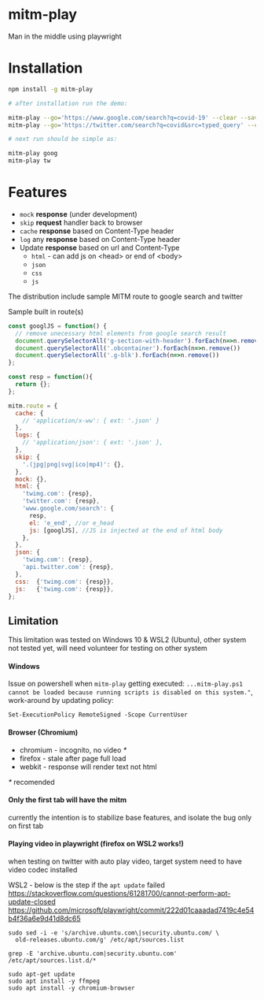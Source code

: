 # mitm-play
Man in the middle using playwright

# Installation
```bash
npm install -g mitm-play
```
```bash
# after installation run the demo:

mitm-play --go='https://www.google.com/search?q=covid-19' --clear --save=goog
mitm-play --go='https://twitter.com/search?q=covid&src=typed_query' --clear --save=tw

# next run should be simple as:

mitm-play goog
mitm-play tw
```

# Features
* `mock` __response__ (under development)
* `skip` __request__ handler back to browser   
* `cache` __response__ based on Content-Type header
* `log` any __response__ based on Content-Type header
* Update __response__ based on url and Content-Type
  * `html` - can add js on &lt;head&gt; or end of &lt;body&gt;
  * `json`
  * `css`
  * `js`

The distribution include sample MITM route to google search and twitter 

Sample built in route(s)
```js
const googlJS = function() {
  // remove unecessary html elements from google search result 
  document.querySelectorAll('g-section-with-header').forEach(n=>n.remove())
  document.querySelectorAll('.obcontainer').forEach(n=>n.remove())
  document.querySelectorAll('.g-blk').forEach(n=>n.remove())
};

const resp = function(){
  return {};
};

mitm.route = {
  cache: {
    // 'application/x-ww': { ext: '.json' }
  },
  logs: {
    // 'application/json': { ext: '.json' },
  },
  skip: {
    '.(jpg|png|svg|ico|mp4)': {},
  },
  mock: {},
  html: {
    'twimg.com': {resp},
    'twitter.com': {resp},
    'www.google.com/search': {
      resp,
      el: 'e_end', //or e_head
      js: [googlJS], //JS is injected at the end of html body
    },
  },
  json: {
    'twimg.com': {resp},
    'api.twitter.com': {resp},
  },
  css:  {'twimg.com': {resp}},
  js:   {'twimg.com': {resp}},
};
```

## Limitation
This limitation was tested on Windows 10 & WSL2 (Ubuntu), other system not tested yet, will need volunteer for testing on other system

#### Windows
Issue on powershell when `mitm-play` getting executed: `...mitm-play.ps1 cannot be loaded because running scripts is disabled on this system."`, work-around by updating policy:
```
Set-ExecutionPolicy RemoteSigned -Scope CurrentUser
```

#### Browser (Chromium)
- chromium - incognito, no video _*_
- firefox - stale after page full load
- webkit - response will render text not html

_*_ recomended

#### Only the first tab will have the mitm
currently the intention is to stabilize base features, and isolate the bug only on first tab

#### Playing video in playwright (firefox on WSL2 works!)
when testing on twitter with auto play video, target system need to have video codec installed 

WSL2 - below is the step if the `apt update` failed <br> 
https://stackoverflow.com/questions/61281700/cannot-perform-apt-update-closed
https://github.com/microsoft/playwright/commit/222d01caaadad7419c4e54b4f36a6e9d41d8dc65
```
sudo sed -i -e 's/archive.ubuntu.com\|security.ubuntu.com/ \
  old-releases.ubuntu.com/g' /etc/apt/sources.list

grep -E 'archive.ubuntu.com|security.ubuntu.com' /etc/apt/sources.list.d/*

sudo apt-get update
sudo apt install -y ffmpeg
sudo apt install -y chromium-browser

```
